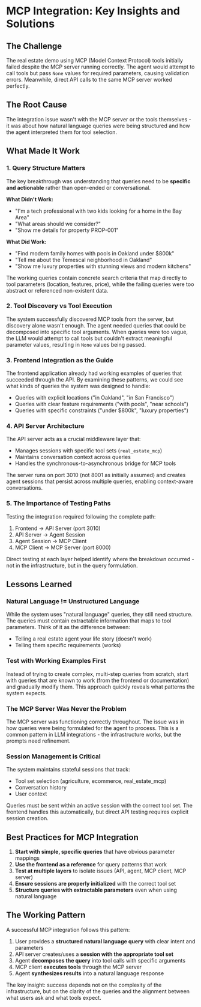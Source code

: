 # MCP Integration: Key Insights and Solutions

## The Challenge

The real estate demo using MCP (Model Context Protocol) tools initially failed despite the MCP server running correctly. The agent would attempt to call tools but pass `None` values for required parameters, causing validation errors. Meanwhile, direct API calls to the same MCP server worked perfectly.

## The Root Cause

The integration issue wasn't with the MCP server or the tools themselves - it was about how natural language queries were being structured and how the agent interpreted them for tool selection.

## What Made It Work

### 1. Query Structure Matters

The key breakthrough was understanding that queries need to be **specific and actionable** rather than open-ended or conversational.

**What Didn't Work:**
- "I'm a tech professional with two kids looking for a home in the Bay Area"
- "What areas should we consider?"
- "Show me details for property PROP-001"

**What Did Work:**
- "Find modern family homes with pools in Oakland under $800k"
- "Tell me about the Temescal neighborhood in Oakland"
- "Show me luxury properties with stunning views and modern kitchens"

The working queries contain concrete search criteria that map directly to tool parameters (location, features, price), while the failing queries were too abstract or referenced non-existent data.

### 2. Tool Discovery vs Tool Execution

The system successfully discovered MCP tools from the server, but discovery alone wasn't enough. The agent needed queries that could be decomposed into specific tool arguments. When queries were too vague, the LLM would attempt to call tools but couldn't extract meaningful parameter values, resulting in `None` values being passed.

### 3. Frontend Integration as the Guide

The frontend application already had working examples of queries that succeeded through the API. By examining these patterns, we could see what kinds of queries the system was designed to handle:

- Queries with explicit locations ("in Oakland", "in San Francisco")
- Queries with clear feature requirements ("with pools", "near schools")
- Queries with specific constraints ("under $800k", "luxury properties")

### 4. API Server Architecture

The API server acts as a crucial middleware layer that:
- Manages sessions with specific tool sets (`real_estate_mcp`)
- Maintains conversation context across queries
- Handles the synchronous-to-asynchronous bridge for MCP tools

The server runs on port 3010 (not 8001 as initially assumed) and creates agent sessions that persist across multiple queries, enabling context-aware conversations.

### 5. The Importance of Testing Paths

Testing the integration required following the complete path:
1. Frontend → API Server (port 3010)
2. API Server → Agent Session
3. Agent Session → MCP Client
4. MCP Client → MCP Server (port 8000)

Direct testing at each layer helped identify where the breakdown occurred - not in the infrastructure, but in the query formulation.

## Lessons Learned

### Natural Language != Unstructured Language

While the system uses "natural language" queries, they still need structure. The queries must contain extractable information that maps to tool parameters. Think of it as the difference between:
- Telling a real estate agent your life story (doesn't work)
- Telling them specific requirements (works)

### Test with Working Examples First

Instead of trying to create complex, multi-step queries from scratch, start with queries that are known to work (from the frontend or documentation) and gradually modify them. This approach quickly reveals what patterns the system expects.

### The MCP Server Was Never the Problem

The MCP server was functioning correctly throughout. The issue was in how queries were being formulated for the agent to process. This is a common pattern in LLM integrations - the infrastructure works, but the prompts need refinement.

### Session Management is Critical

The system maintains stateful sessions that track:
- Tool set selection (agriculture, ecommerce, real_estate_mcp)
- Conversation history
- User context

Queries must be sent within an active session with the correct tool set. The frontend handles this automatically, but direct API testing requires explicit session creation.

## Best Practices for MCP Integration

1. **Start with simple, specific queries** that have obvious parameter mappings
2. **Use the frontend as a reference** for query patterns that work
3. **Test at multiple layers** to isolate issues (API, agent, MCP client, MCP server)
4. **Ensure sessions are properly initialized** with the correct tool set
5. **Structure queries with extractable parameters** even when using natural language

## The Working Pattern

A successful MCP integration follows this pattern:

1. User provides a **structured natural language query** with clear intent and parameters
2. API server creates/uses a **session with the appropriate tool set**
3. Agent **decomposes the query** into tool calls with specific arguments
4. MCP client **executes tools** through the MCP server
5. Agent **synthesizes results** into a natural language response

The key insight: success depends not on the complexity of the infrastructure, but on the clarity of the queries and the alignment between what users ask and what tools expect.